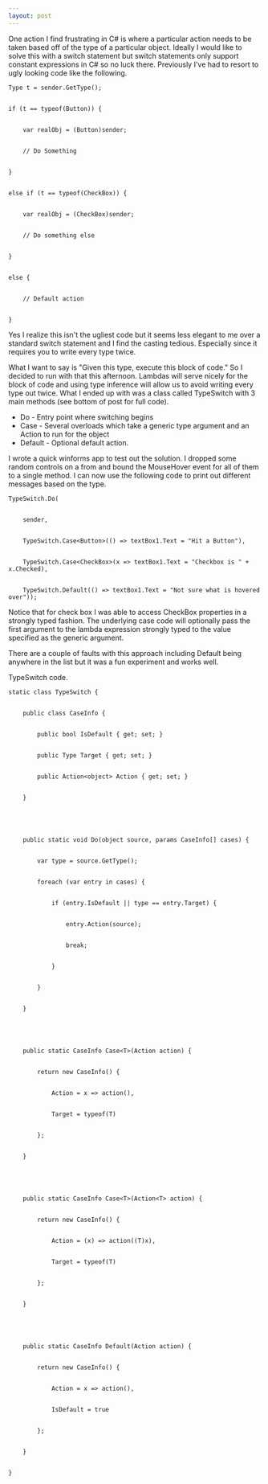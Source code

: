 ```yaml
---
layout: post
---
```

One action I find frustrating in C# is where a particular action needs to be
taken based off of the type of a particular object.  Ideally I would like to
solve this with a switch statement but switch statements only support constant
expressions in C# so no luck there.  Previously I've had to resort to ugly
looking code like the following.

    
    
    Type t = sender.GetType();


    if (t == typeof(Button)) {


        var realObj = (Button)sender;


        // Do Something


    }


    else if (t == typeof(CheckBox)) {


        var realObj = (CheckBox)sender;


        // Do something else


    }


    else {


        // Default action


    }

Yes I realize this isn't the ugliest code but it seems less elegant to me over
a standard switch statement and I find the casting tedious.  Especially since
it requires you to write every type twice.

What I want to say is "Given this type, execute this block of code."  So I
decided to run with that this afternoon.  Lambdas will serve nicely for the
block of code and using type inference will allow us to avoid writing every
type out twice.  What I ended up with was a class called TypeSwitch with 3
main methods (see bottom of post for full code).

  * Do - Entry point where switching begins 
  * Case - Several overloads which take a generic type argument and an Action<T> to run for the object 
  * Default - Optional default action. 

I wrote a quick winforms app to test out the solution.  I dropped some random
controls on a from and bound the MouseHover event for all of them to a single
method.  I can now use the following code to print out different messages
based on the type.

    
    
    TypeSwitch.Do(


        sender,


        TypeSwitch.Case<Button>(() => textBox1.Text = "Hit a Button"),


        TypeSwitch.Case<CheckBox>(x => textBox1.Text = "Checkbox is " + x.Checked),


        TypeSwitch.Default(() => textBox1.Text = "Not sure what is hovered over"));

Notice that for check box I was able to access CheckBox properties in a
strongly typed fashion.  The underlying case code will optionally pass the
first argument to the lambda expression strongly typed to the value specified
as the generic argument.

There are a couple of faults with this approach including Default being
anywhere in the list but it was a fun experiment and works well.

TypeSwitch code.

    
    
    static class TypeSwitch {


        public class CaseInfo {


            public bool IsDefault { get; set; }


            public Type Target { get; set; }


            public Action<object> Action { get; set; }


        }


    


        public static void Do(object source, params CaseInfo[] cases) {


            var type = source.GetType();


            foreach (var entry in cases) {


                if (entry.IsDefault || type == entry.Target) {


                    entry.Action(source);


                    break;


                }


            }


        }


    


        public static CaseInfo Case<T>(Action action) {


            return new CaseInfo() {


                Action = x => action(),


                Target = typeof(T)


            };


        }


    


        public static CaseInfo Case<T>(Action<T> action) {


            return new CaseInfo() {


                Action = (x) => action((T)x),


                Target = typeof(T)


            };


        }


    


        public static CaseInfo Default(Action action) {


            return new CaseInfo() {


                Action = x => action(),


                IsDefault = true


            };


        }


    }

